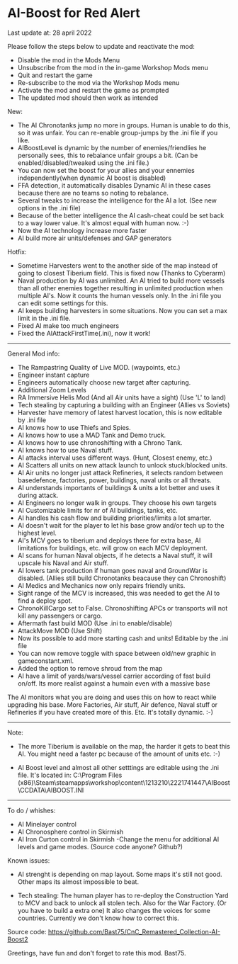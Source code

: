 # AI-Boost for Red Alert
Last update at: 28 april 2022

Please follow the steps below to update and reactivate the mod:
- Disable the mod in the Mods Menu
- Unsubscribe from the mod in the in-game Workshop Mods menu
- Quit and restart the game
- Re-subscribe to the mod via the Workshop Mods menu
- Activate the mod and restart the game as prompted
- The updated mod should then work as intended

New:
- The AI Chronotanks jump no more in groups. Human is unable to do this, so it was unfair. You can re-enable group-jumps by the .ini file if you like.
- AIBoostLevel is dynamic by the number of enemies/friendlies he personally sees, this to rebalance unfair groups a bit. (Can be enabled/disabled/tweaked using the .ini file.)
- You can now set the boost for your allies and your ennemies independently(when dynamic AI boost is disabled)
- FFA detection, it automatically disables Dynamic AI in these cases because there are no teams so noting to rebalance.
- Several tweaks to increase the intelligence for the AI a lot. (See new options in the .ini file)
- Because of the better intelligence the AI cash-cheat could be set back to a way lower value. It's almost equal with human now. :-)
- Now the AI technology increase more faster
- AI build more air units/defenses and GAP generators
 
Hotfix:
- Sometime Harvesters went to the another side of the map instead of going to closest Tiberium field. This is fixed now (Thanks to Cyberarm)
- Naval production by AI was unlimited. An AI tried to build more vessels than all other enemies together resulting in unlimited production when multiple AI's.
  Now it counts the human vessels only. In the .ini file you can edit some settings for this.
- AI keeps building harvesters in some situations. Now you can set a max limit in the .ini file.
- Fixed AI make too much engineers
- Fixed the AIAttackFirstTime(.ini), now it work!

--- 

General Mod info:
- The Rampastring Quality of Live MOD. (waypoints, etc.)
- Engineer instant capture
- Engineers automatically choose new target after capturing.
- Additional Zoom Levels
- RA Immersive Helis Mod (And all Air units have a sight) (Use 'L' to land)
- Tech stealing by capturing a building with an Engineer (Allies vs Soviets)
- Harvester have memory of latest harvest location, this is now editable by .ini file
- AI knows how to use Thiefs and Spies.
- AI knows how to use a MAD Tank and Demo truck.
- AI knows how to use chronoshifting with a Chrono Tank.
- AI knows how to use Naval stuff.
- AI attacks interval uses different ways. (Hunt, Closest enemy, etc.)
- AI Scatters all units on new attack launch to unlock stuck/blocked units.
- AI Air units no longer just attack Refineries, it selects random between basedefence, factories, power, buildings, naval units or all threats.
- AI understands importants of buildings & units a lot better and uses it during attack.
- AI Engineers no longer walk in groups. They choose his own targets
- AI Customizable limits for nr of AI buildings, tanks, etc.
- AI handles his cash flow and building priorities/limits a lot smarter.
- AI doesn't wait for the player to let his base grow and/or tech up to the highest level.
- AI's MCV goes to tiberium and deploys there for extra base, AI limitations for buildings, etc. will grow on each MCV deployment.
- AI scans for human Naval objects, if he detects a Naval stuff, it will upscale his Naval and Air stuff.
- AI lowers tank production if human goes naval and GroundWar is disabled. (Allies still build Chronotanks beacause they can Chronoshift)
- AI Medics and Mechanics now only repairs friendly units.
- Sight range of the MCV is increased, this was needed to get the AI to find a deploy spot.
- ChronoKillCargo set to False. Chronoshifting APCs or transports will not kill any passengers or cargo.
- Aftermath fast build MOD (Use .ini to enable/disable)
- AttackMove MOD (Use Shift)
- Now its possible to add more starting cash and units! Editable by the .ini file
- You can now remove toggle with space between old/new graphic in gameconstant.xml.
- Added the option to remove shroud from the map
- AI have a limit of yards/wars/vessel carrier according of fast build on/off. Its more realist against a humain even with a massive base

The AI monitors what you are doing and uses this on how to react while upgrading his base.
More Factories, Air stuff, Air defence, Naval stuff or Refineries if you have created more of this.
Etc.
It's totally dynamic. :-)

---

Note:

- The more Tiberium is available on the map, the harder it gets to beat this AI.
You might need a faster pc because of the amount of units etc.  :-)

- AI Boost level and almost all other setttings are editable using the .ini file. It's located in:
C:\Program Files (x86)\Steam\steamapps\workshop\content\1213210\2221741447\AIBoost\CCDATA\AIBOOST.INI

---

To do / whishes:
- AI Minelayer control
- AI Chronosphere control in Skirmish
- AI Iron Curton control in Skirmish
-Change the menu for additional AI levels and game modes. (Source code anyone? Github?)

Known issues:
- AI strenght is depending on map layout. Some maps it's still not good. Other maps its almost impossible to beat.

- Tech stealing: The human player has to re-deploy the Construction Yard to MCV and back to unlock all stolen tech. Also for the War Factory. (Or you have to build a extra one)
 It also changes the voices for some countries. Currently we don't know how to correct this.

Source code:
https://github.com/Bast75/CnC_Remastered_Collection-AI-Boost2


Greetings, have fun and don't forget to rate this mod.
Bast75.

